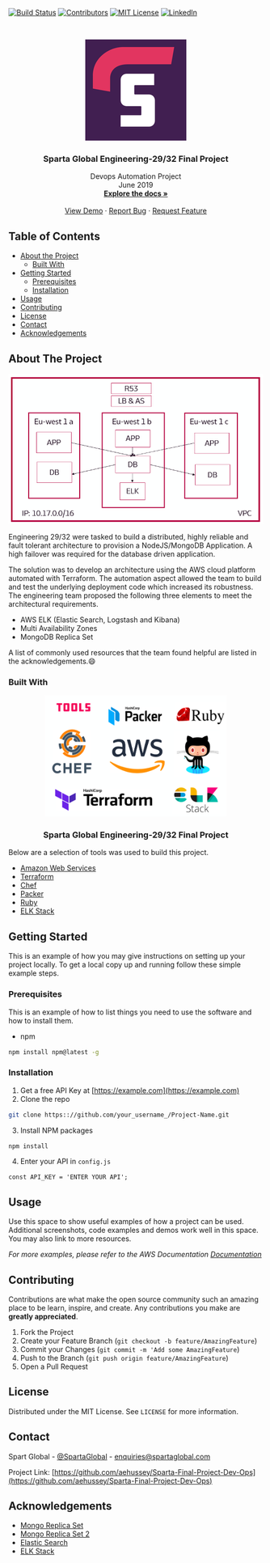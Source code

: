 
<!-- PROJECT SHIELDS -->
[![Build Status][build-shield]]()
[![Contributors][contributors-shield]]()
[![MIT License][license-shield]][license-url]
[![LinkedIn][linkedin-shield]][linkedin-url]



<!-- PROJECT LOGO -->
<br />
<p align="center">
  <a href="https://www.spartaglobal.com/?gclid=EAIaIQobChMI-PKZ8Zb44gIV7QrTCh391QcSEAAYASAAEgK_X_D_BwE">
    <img src= "logo1.png" alt="Logo" width="200" height="200">
  </a>

  <h3 align="center">Sparta Global Engineering-29/32 Final Project</h3>

  <p align="center">
    Devops Automation Project
    <br />
    June 2019
    <br />
    <a href="https://github.com/othneildrew/Best-README-Template"><strong>Explore the docs »</strong></a>
    <br />
    <br />
    <a href="https://github.com/othneildrew/Best-README-Template">View Demo</a>
    ·
    <a href="https://github.com/othneildrew/Best-README-Template/issues">Report Bug</a>
    ·
    <a href="https://github.com/othneildrew/Best-README-Template/issues">Request Feature</a>
  </p>
</p>



<!-- TABLE OF CONTENTS -->
## Table of Contents

* [About the Project](#about-the-project)
  * [Built With](#built-with)
* [Getting Started](#getting-started)
  * [Prerequisites](#prerequisites)
  * [Installation](#installation)
* [Usage](#usage)
* [Contributing](#contributing)
* [License](#license)
* [Contact](#contact)
* [Acknowledgements](#acknowledgements)



<!-- ABOUT THE PROJECT -->
## About The Project

![image](screenshotawsarch.png)

Engineering 29/32 were tasked to build a distributed, highly reliable and fault tolerant architecture to provision a NodeJS/MongoDB Application. A high failover was required for the database driven application.

The solution was to develop an architecture using the AWS cloud platform automated with Terraform. The automation aspect allowed the team to build and test the underlying deployment code which increased its robustness. The engineering team proposed the following three elements to meet the architectural requirements.

* AWS ELK (Elastic Search, Logstash and Kibana)
* Multi Availability Zones
* MongoDB Replica Set

A list of commonly used resources that the team found helpful are listed in the acknowledgements.:smile:

### Built With

<p align="center">
  <a href="https://www.spartaglobal.com/?gclid=EAIaIQobChMI-PKZ8Zb44gIV7QrTCh391QcSEAAYASAAEgK_X_D_BwE">
    <img src= "builtwith.png" alt="Logo" width="360" height="240">
  </a>

  <h3 align="center">Sparta Global Engineering-29/32 Final Project</h3>

  <p align="center">

Below are a selection of tools was used to build this project.
* [Amazon Web Services](https://aws.amazon.com)
* [Terraform](https://www.terraform.io)
* [Chef](https://www.chef.io/products/chef-infra/)
* [Packer](https://www.packer.io)
* [Ruby](https://www.ruby-lang.org/en/)
* [ELK Stack](https://aws.amazon.com/elasticsearch-service/the-elk-stack/)

<!-- GETTING STARTED -->
## Getting Started

This is an example of how you may give instructions on setting up your project locally.
To get a local copy up and running follow these simple example steps.

### Prerequisites

This is an example of how to list things you need to use the software and how to install them.
* npm
```sh
npm install npm@latest -g
```

### Installation

1. Get a free API Key at [https://example.com](https://example.com)
2. Clone the repo
```sh
git clone https:://github.com/your_username_/Project-Name.git
```
3. Install NPM packages
```sh
npm install
```
4. Enter your API in `config.js`
```JS
const API_KEY = 'ENTER YOUR API';
```



<!-- USAGE EXAMPLES -->
## Usage

Use this space to show useful examples of how a project can be used. Additional screenshots, code examples and demos work well in this space. You may also link to more resources.

_For more examples, please refer to the AWS Documentation [Documentation](https://aws.amazon.com/documentation/gettingstarted/)_



<!-- CONTRIBUTING -->
## Contributing

Contributions are what make the open source community such an amazing place to be learn, inspire, and create. Any contributions you make are **greatly appreciated**.

1. Fork the Project
2. Create your Feature Branch (`git checkout -b feature/AmazingFeature`)
3. Commit your Changes (`git commit -m 'Add some AmazingFeature`)
4. Push to the Branch (`git push origin feature/AmazingFeature`)
5. Open a Pull Request



<!-- LICENSE -->
## License

Distributed under the MIT License. See `LICENSE` for more information.



<!-- CONTACT -->
## Contact

Spart Global - [@SpartaGlobal](https://twitter.com/your_username) - enquiries@spartaglobal.com

Project Link: [https://github.com/aehussey/Sparta-Final-Project-Dev-Ops](https://github.com/aehussey/Sparta-Final-Project-Dev-Ops)



<!-- ACKNOWLEDGEMENTS -->
## Acknowledgements
* [Mongo Replica Set](https://medium.com/@greeshu.renu/how-to-setup-three-member-replica-set-on-amazon-ec2-mongodb-60f0aaddcf32)
* [Mongo Replica Set 2](https://hackernoon.com/how-to-setup-replicaset-in-standalone-mongodb-cluster-9cd71a3996fb)
* [Elastic Search](https://github.com/elastic/cookbook-elasticsearch)
* [ELK Stack](https://github.com/Zuehlke/cookbook-elk-stack)




<!-- MARKDOWN LINKS & IMAGES -->
[build-shield]: https://img.shields.io/badge/build-passing-brightgreen.svg?style=flat-square
[contributors-shield]: https://img.shields.io/badge/contributors-1-orange.svg?style=flat-square
[license-shield]: https://img.shields.io/badge/license-MIT-blue.svg?style=flat-square
[license-url]: https://choosealicense.com/licenses/mit
[linkedin-shield]: https://img.shields.io/badge/-LinkedIn-black.svg?style=flat-square&logo=linkedin&colorB=555
[linkedin-url]: https://www.linkedin.com/company/sparta-global
[product-screenshot]: https://raw.githubusercontent.com/othneildrew/Best-README-Template/master/screenshot.png
